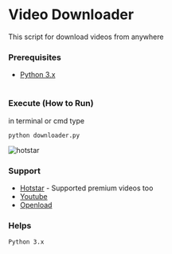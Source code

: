 # Video Downloader
This script for download videos from anywhere

### Prerequisites
* [Python 3.x](https://www.python.org/downloads/release/python-364/)

#
### Execute (How to Run)
in terminal or cmd type
```
python downloader.py
```
![hotstar](https://github.com/IAmBlackHacker/Video-Downloader/blob/master/downloader.png)

### Support
* [Hotstar](http://www.hotstar.com) - Supported premium videos too
* [Youtube](https://www.youtube.com)
* [Openload](http://openloadmovies.tv)

### Helps
```
Python 3.x
```
